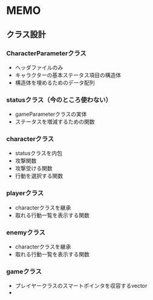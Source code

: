 MEMO
===========================


クラス設計
---------------------------
### CharacterParameterクラス
- ヘッダファイルのみ
- キャラクターの基本ステータス項目の構造体
- 構造体を埋めるためのデータ配列

### statusクラス（今のところ使わない）
- gameParameterクラスの実体
- ステータスを増減するための関数

### characterクラス
- statusクラスを内包
- 攻撃関数
- 攻撃受ける関数
- 行動を選択する関数

### playerクラス
- characterクラスを継承
- 取れる行動一覧を表示する関数

### enemyクラス
- characterクラスを継承
- 取れる行動一覧を表示する関数

### gameクラス
- プレイヤークラスのスマートポインタを収容するvector
- 
